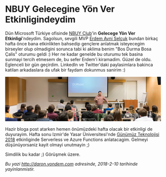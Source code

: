 # NBUY Gelecegine Yön Ver Etkinligindeydim  

Dün Microsoft Türkiye ofisinde [NBUY Club](http://nbuy.club/)'in **Gelecege Yön Ver Etkinligi**'ndeydim. Sagolsun, sevgili MVP [Erdem Avni Selçuk](http://www.eravse.com/) bundan birkaç hafta önce bana etkinlikten bahsedip gençlere anlatmak isteyecegim birseyler olup olmadigini sorunca tabi ki aklima benim "Bos Durma Bosa Çalis" oturumu geldi :) Her ne kadar genelde bu oturumu tek basina sunmayi tercih etmesem de, bu sefer Erdem'i kiramadim. Güzel de oldu. Eglenceli bir gün geçirdim. LinkedIn ve Twitter'daki paylasimlara bakinca katilan arkadaslara da ufak bir faydam dokunmus sanirim :) 

![Bos Durma Bosa Çalis Oturumum](../media/NBUY-Club/bos-durma-bosa-calis-nbuy-club.jpg)

Hazir bloga post atarken hemen önümüzdeki hafta olacak bir etkinligi de duyurayim. Hafta sonu Izmir'de Yasar Üniversitesi'nde [Günümüz Teknolojisi 2018](https://www.eventbrite.com/e/gunumuz-teknolojisi-2018-registration-42709851315) etkinliginde Serverless ve Azure Functions anlatacagim. Gelmeyi düşünüyorsaniz kayit olmayi unutmayin ;) 

Simdilik bu kadar ;) Görüşmek üzere.


*Bu yazi http://daron.yondem.com adresinde, 2018-2-10 tarihinde yayinlanmistir.*